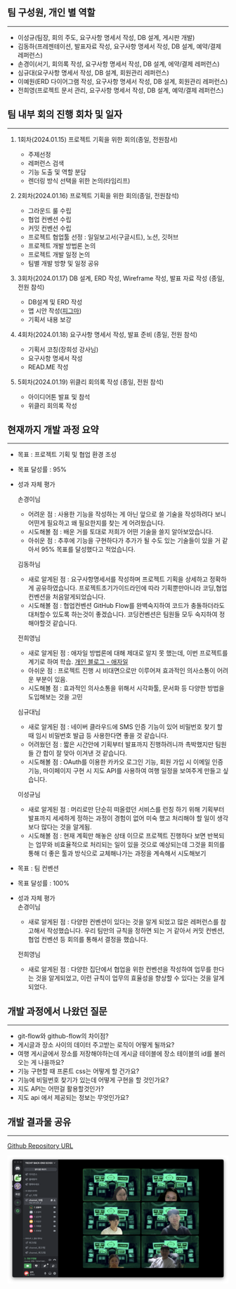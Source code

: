 ## 팀 구성원, 개인 별 역할

---

- 이성규(팀장, 회의 주도, 요구사항 명세서 작성, DB 설계, 게시판 개발)
- 김동하(프레젠테이션, 발표자료 작성, 요구사항 명세서 작성, DB 설계, 예약/결제 레퍼런스)
- 손경이(서기, 회의록 작성, 요구사항 명세서 작성, DB 설계, 에약/결제 레퍼런스)
- 심규대(요구사항 명세서 작성, DB 설계, 회원관리 레퍼런스)
- 이예원(ERD 다이어그램 작성, 요구사항 명세서 작성, DB 설계, 회원관리 레퍼런스)
- 전희영(프로젝트 문서 관리, 요구사항 명세서 작성, DB 설계, 예약/결제 레퍼런스)


## 팀 내부 회의 진행 회차 및 일자

---

1. 1회차(2024.01.15) 프로젝트 기획을 위한 회의(종일, 전원참서)  
   - 주제선정
   - 레퍼런스 검색
   - 기능 도출 및 역할 분담
   - 렌더링 방식 선택을 위한 논의(타임리프)  

2. 2회차(2024.01.16) 프로젝트 기획을 위한 회의(종일, 전원참석)  
   - 그라운드 룰 수립
   - 협업 컨벤션 수립
   - 커밋 컨벤션 수립
   - 프로젝트 협업툴 선정 : 일일보고서(구글시트), 노션, 깃허브
   - 프로젝트 개발 방법론 논의
   - 프로젝트 개발 일정 논의
   - 팀별 개발 방향 및 일정 공유

3. 3회차(2024.01.17) DB 설계, ERD 작성, Wireframe 작성, 발표 자료 작성 (종일, 전원 참석)
   - DB설계 및 ERD 작성
   - 앱 시안 작성([피그마](https://www.figma.com/file/puZid7YepsuEJYrFoEitOZ/%EB%9A%9C%EB%A3%A8%EB%93%9C%EB%AA%BD%EB%93%9C?type=design&node-id=0-1&mode=design&t=kf0kIKkfsJHzlYF5-0))
   - 기획서 내용 보강

4. 4회차(2024.01.18) 요구사항 명세서 작성, 발표 준비 (종일, 전원 참석)
   - 기획서 코칭(장희성 강사님)
   - 요구사항 명세서 작성
   - READ.ME 작성

5. 5회차(2024.01.19) 위클리 회의록 작성 (종일, 전원 참석)
   - 아이디어톤 발표 및 참석
   - 위클리 회의록 작성

## 현재까지 개발 과정 요약

---

- 목표 : 프로젝트 기획 및 협업 환경 조성
- 목표 달성률 : 95%
- 성과 자체 평가  

  손경이님
  - 어려운 점 : 사용한 기능을 작성하는 게 아닌 앞으로 쓸 기술을 작성하려다 보니 어떤게 필요하고 왜 필요한지를 찾는 게 어려웠습니다.  
  - 시도해볼 점 : 배운 거를 토대로 저희가 어떤 기술을 쓸지 알아보았습니다.
  - 아쉬운 점 : 추후에 기능을 구현하다가 추가가 될 수도 있는 기술들이 있을 거 같아서 95% 목표를 달성했다고 적었습니다.

  김동하님
  - 새로 알게된 점 : 요구사항명세서를 작성하며 프로젝트 기획을 상세하고 정확하게 공유하였습니다. 프로젝트초기가이드라인에 따라 기획뿐만아니라 코딩,협업컨벤션을 처음알게되었습니다.
  - 시도해볼 점 : 협업컨벤션 GitHub Flow를 완벽숙지하여 코드가 충돌하더라도 대처할수 있도록 하는것이 좋겠습니다. 코딩컨벤션은 팀원들 모두 숙지하여 정해야할것 같습니다.

  전희영님
  - 새로 알게된 점 : 애자일 방법론에 대해 제대로 알지 못 했는데, 이번 프로젝트를 계기로 하여 학습. [개인 블로그 - 애자일](https://h1116jeon.tistory.com/42)
  - 아쉬운 점 : 프로젝트 진행 시 비대면으로만 이루어져 효과적인 의사소통이 어려운 부분이 있음.
  - 시도해볼 점 : 효과적인 의사소통을 위해서 시각화툴, 문서화 등 다양한 방법을 도입해보는 것을 고민

  심규대님
  - 새로 알게된 점 : 네이버 클라우드에 SMS 인증 기능이 있어 비밀번호 찾기 할 때 임시 비밀번호 발급 등 사용한다면 좋을 것 같습니다.
  - 어려웠던 점 : 짧은 시간안에 기획부터 발표까지 진행하려니까 촉박했지만 팀원들 간 합이 잘 맞아 이겨낸 것 같습니다.
  - 시도해볼 점 : OAuth를 이용한 카카오 로그인 기능, 회원 가입 시 이메일 인증 기능, 마이페이지 구현 시 지도 API를 사용하여 여행 일정을 보여주게 만들고 싶습니다.

  이성규님
  - 새로 알게된 점 : 머리로만 단순히 떠올렸던 서비스를  런칭 하기 위해 기획부터 발표까지 세세하게 정하는 과정이 경험이 없어 미숙 했고 처리해야 할 일이 생각보다 많다는 것을 알게됨.
  - 시도해볼 점 : 현재 계획만 해놓은 상태 이므로 프로젝트 진행하다 보면 반복되는 업무와 비효율적으로 처리되는 일이 있을 것으로 예상되는데 그것을 회의를 통해 더 좋은 툴과 방식으로 교체해나가는 과정을 계속해서 시도해보기 


- 목표 : 팀 컨벤션
- 목표 달성률 : 100%
- 성과 자체 평가  
  손경이님
  - 새로 알게된 점 : 다양한 컨벤션이 있다는 것을 알게 되었고 많은 레퍼런스를 참고해서 작성했습니다. 우리 팀만의 규칙을 정하면 되는 거 같아서 커밋 컨벤션, 협업 컨벤션 등 회의를 통해서 결정을 했습니다.

  전희영님
  - 새로 알게된 점 : 다양한 집단에서 협업을 위한 컨벤션을 작성하여 업무를 한다는 것을 알게되었고, 이런 규칙이 업무의 효율성을 향상할 수 있다는 것을 알게되었다.

## 개발 과정에서 나왔던 질문

---

- git-flow와 github-flow의 차이점?
- 게시글과 장소 사이의 데이터 주고받는 로직이 어떻게 될까요?
- 여행 게시글에서 장소를 저장해야하는데 게시글 테이블에 장소 테이블의 id를 불러오는 게 나을까요?
- 기능 구현할 때 프론트 css는 어떻게 할 건가요?
- 기능에 비밀번호 찾기가 있는데 어떻게 구현을 할 것인가요?
- 지도 API는 어떤걸 활용할것인가?
- 지도 api 에서 제공되는 정보는 무엇인가요?

## 개발 결과물 공유

---

[Github Repository URL](https://github.com/Tour-de-Monde/Tour-de-Monde) 

![1주차 모임](./resource/images/1.png)

